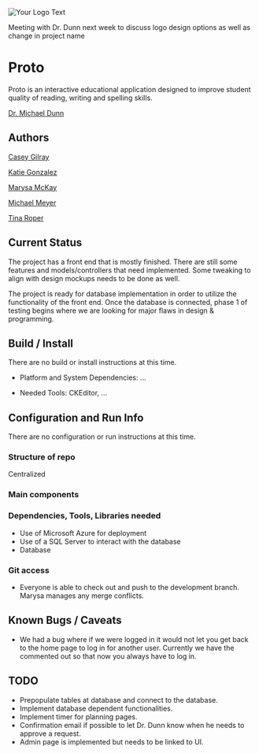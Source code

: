 ![Your Logo Text](http://ezekiel.vancouver.wsu.edu/~cs421/readme/logo.png)

Meeting with Dr. Dunn next week to discuss logo design options as well as change in project name

# Proto

Proto is an interactive educational application designed to improve student quality of reading, writing and spelling skills.

[Dr. Michael Dunn](http://education.wsu.edu/directory/faculty/dunnm)

## Authors

[Casey Gilray](mailto:cgilray@gmail.com)

[Katie Gonzalez](mailto:kathrynn.gonzalez@gmail.com)

[Marysa McKay](mailto:marysam26@gmail.com)

[Michael Meyer](mailto:mm4223@yahoo.com)

[Tina Roper](mailto:troper17@comcast.net)

## Current Status

The project has a front end that is mostly finished. There are still some features and models/controllers that need implemented. Some tweaking to align with design mockups needs to be done as well.

The project is ready for database implementation in order to utilize the functionality of the front end. Once the database is connected, phase 1 of testing begins where we are looking for major flaws in design & programming.

## Build / Install

There are no build or install instructions at this time.

* Platform and System Dependencies: ...

* Needed Tools: CKEditor, ...

## Configuration and Run Info

There are no configuration or run instructions at this time.

### Structure of repo

Centralized

### Main components

### Dependencies, Tools, Libraries needed

* Use of Microsoft Azure for deployment
* Use of a SQL Server to interact with the database
* Database

### Git access

* Everyone is able to check out and push to the development branch. Marysa manages any merge conflicts.

## Known Bugs / Caveats

* We had a bug where if we were logged in it would not let you get back to the home page to log in for another user.  Currently we have the commented out so that now you always have to log in. 

## TODO

* Prepopulate tables at database and connect to the database. 
* Implement database dependent functionalities.
* Implement timer for planning pages.
* Confirmation email if possible to let Dr. Dunn know when he needs to approve a request.
* Admin page is implemented but needs to be linked to UI.
